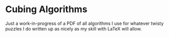 # Cubing Algorithms
Just a work-in-progress of a PDF of all algorithms I use for whatever twisty puzzles I do written up as nicely as my skill with LaTeX will allow.

